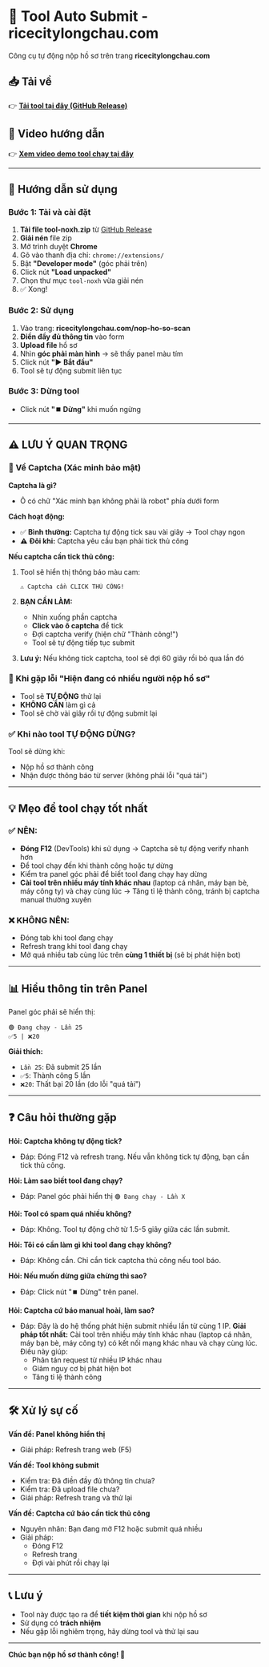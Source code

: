 # 🚀 Tool Auto Submit - ricecitylongchau.com

Công cụ tự động nộp hồ sơ trên trang **ricecitylongchau.com**

## 📥 Tải về

👉 **[Tải tool tại đây (GitHub Release)](https://github.com/Donotknowwhy/tool-noxh/releases/latest)**

## 🎥 Video hướng dẫn

👉 **[Xem video demo tool chạy tại đây](https://jam.dev/c/0cd20afa-dcc9-4c13-ab50-4ed07b608e43)**

---

## 📖 Hướng dẫn sử dụng

### Bước 1: Tải và cài đặt

1. **Tải file tool-noxh.zip** từ [GitHub Release](https://github.com/Donotknowwhy/tool-noxh/releases/latest)
2. **Giải nén** file zip
3. Mở trình duyệt **Chrome**
4. Gõ vào thanh địa chỉ: `chrome://extensions/`
5. Bật **"Developer mode"** (góc phải trên)
6. Click nút **"Load unpacked"**
7. Chọn thư mục `tool-noxh` vừa giải nén
8. ✅ Xong!

### Bước 2: Sử dụng

1. Vào trang: **ricecitylongchau.com/nop-ho-so-scan**
2. **Điền đầy đủ thông tin** vào form
3. **Upload file** hồ sơ
4. Nhìn **góc phải màn hình** → sẽ thấy panel màu tím
5. Click nút **"▶️ Bắt đầu"**
6. Tool sẽ tự động submit liên tục

### Bước 3: Dừng tool

- Click nút **"⏹️ Dừng"** khi muốn ngừng

---

## ⚠️ LƯU Ý QUAN TRỌNG

### 🔐 Về Captcha (Xác minh bảo mật)

**Captcha là gì?**
- Ô có chữ "Xác minh bạn không phải là robot" phía dưới form

**Cách hoạt động:**
- ✅ **Bình thường:** Captcha tự động tick sau vài giây → Tool chạy ngon
- ⚠️ **Đôi khi:** Captcha yêu cầu bạn phải tick thủ công

**Nếu captcha cần tick thủ công:**

1. Tool sẽ hiển thị thông báo màu cam:
   ```
   ⚠️ Captcha cần CLICK THỦ CÔNG!
   ```

2. **BẠN CẦN LÀM:**
   - Nhìn xuống phần captcha
   - **Click vào ô captcha** để tick
   - Đợi captcha verify (hiện chữ "Thành công!")
   - Tool sẽ tự động tiếp tục submit

3. **Lưu ý:** Nếu không tick captcha, tool sẽ đợi 60 giây rồi bỏ qua lần đó

### 🔄 Khi gặp lỗi "Hiện đang có nhiều người nộp hồ sơ"

- Tool sẽ **TỰ ĐỘNG** thử lại
- **KHÔNG CẦN** làm gì cả
- Tool sẽ chờ vài giây rồi tự động submit lại

### ✅ Khi nào tool TỰ ĐỘNG DỪNG?

Tool sẽ dừng khi:
- Nộp hồ sơ thành công
- Nhận được thông báo từ server (không phải lỗi "quá tải")

---

## 💡 Mẹo để tool chạy tốt nhất

### ✅ NÊN:
- **Đóng F12** (DevTools) khi sử dụng → Captcha sẽ tự động verify nhanh hơn
- Để tool chạy đến khi thành công hoặc tự dừng
- Kiểm tra panel góc phải để biết tool đang chạy hay dừng
- **Cài tool trên nhiều máy tính khác nhau** (laptop cá nhân, máy bạn bè, máy công ty) và chạy cùng lúc → Tăng tỉ lệ thành công, tránh bị captcha manual thường xuyên

### ❌ KHÔNG NÊN:
- Đóng tab khi tool đang chạy
- Refresh trang khi tool đang chạy
- Mở quá nhiều tab cùng lúc trên **cùng 1 thiết bị** (sẽ bị phát hiện bot)

---

## 📊 Hiểu thông tin trên Panel

Panel góc phải sẽ hiển thị:

```
🟢 Đang chạy - Lần 25
✅5 | ❌20
```

**Giải thích:**
- `Lần 25`: Đã submit 25 lần
- `✅5`: Thành công 5 lần
- `❌20`: Thất bại 20 lần (do lỗi "quá tải")

---

## ❓ Câu hỏi thường gặp

**Hỏi: Captcha không tự động tick?**
- Đáp: Đóng F12 và refresh trang. Nếu vẫn không tick tự động, bạn cần tick thủ công.

**Hỏi: Làm sao biết tool đang chạy?**
- Đáp: Panel góc phải hiển thị `🟢 Đang chạy - Lần X`

**Hỏi: Tool có spam quá nhiều không?**
- Đáp: Không. Tool tự động chờ từ 1.5-5 giây giữa các lần submit.

**Hỏi: Tôi có cần làm gì khi tool đang chạy không?**
- Đáp: Không cần. Chỉ cần tick captcha thủ công nếu tool báo.

**Hỏi: Nếu muốn dừng giữa chừng thì sao?**
- Đáp: Click nút "⏹️ Dừng" trên panel.

**Hỏi: Captcha cứ báo manual hoài, làm sao?**
- Đáp: Đây là do hệ thống phát hiện submit nhiều lần từ cùng 1 IP. **Giải pháp tốt nhất:** Cài tool trên nhiều máy tính khác nhau (laptop cá nhân, máy bạn bè, máy công ty) có kết nối mạng khác nhau và chạy cùng lúc. Điều này giúp:
  - Phân tán request từ nhiều IP khác nhau
  - Giảm nguy cơ bị phát hiện bot
  - Tăng tỉ lệ thành công

---

## 🛠️ Xử lý sự cố

**Vấn đề: Panel không hiển thị**
- Giải pháp: Refresh trang web (F5)

**Vấn đề: Tool không submit**
- Kiểm tra: Đã điền đầy đủ thông tin chưa?
- Kiểm tra: Đã upload file chưa?
- Giải pháp: Refresh trang và thử lại

**Vấn đề: Captcha cứ báo cần tick thủ công**
- Nguyên nhân: Bạn đang mở F12 hoặc submit quá nhiều
- Giải pháp:
  - Đóng F12
  - Refresh trang
  - Đợi vài phút rồi chạy lại

---

## 📞 Lưu ý

- Tool này được tạo ra để **tiết kiệm thời gian** khi nộp hồ sơ
- Sử dụng có **trách nhiệm**
- Nếu gặp lỗi nghiêm trọng, hãy dừng tool và thử lại sau

---

**Chúc bạn nộp hồ sơ thành công! 🎉**
